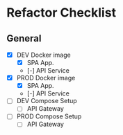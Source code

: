 # Refactor Checklist

## General
- [x] DEV Docker image
  - [x] SPA App.
  - [-] API Service
- [x] PROD Docker image
  - [x] SPA App.
  - [-] API Service
- [ ] DEV Compose Setup
  - [ ] API Gateway
- [ ] PROD Compose Setup
  - [ ] API Gateway